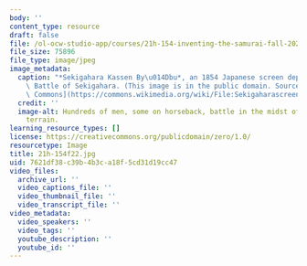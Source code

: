 ```yaml
---
body: ''
content_type: resource
draft: false
file: /ol-ocw-studio-app/courses/21h-154-inventing-the-samurai-fall-2022/21h-154f22.jpg
file_size: 75896
file_type: image/jpeg
image_metadata:
  caption: "*Sekigahara Kassen By\u014Dbu*, an 1854 Japanese screen depicting the\
    \ Battle of Sekigahara. (This image is in the public domain. Source: [Wikimedia\
    \ Commons](https://commons.wikimedia.org/wiki/File:Sekigaharascreen.jpg).)"
  credit: ''
  image-alt: Hundreds of men, some on horseback, battle in the midst of a green hill
    terrain.
learning_resource_types: []
license: https://creativecommons.org/publicdomain/zero/1.0/
resourcetype: Image
title: 21h-154f22.jpg
uid: 7621df38-c39b-4b3c-a18f-5cd31d19cc47
video_files:
  archive_url: ''
  video_captions_file: ''
  video_thumbnail_file: ''
  video_transcript_file: ''
video_metadata:
  video_speakers: ''
  video_tags: ''
  youtube_description: ''
  youtube_id: ''
---
```

